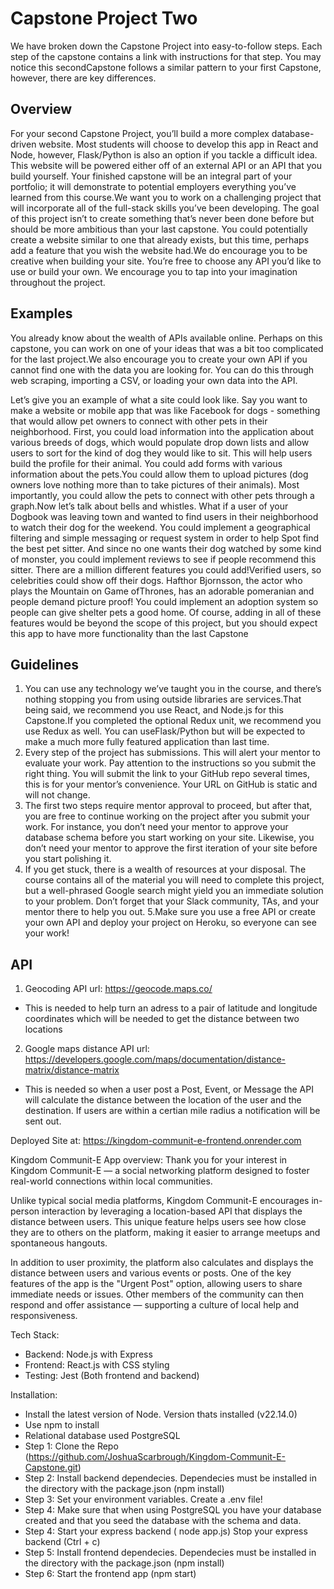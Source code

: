 # Capstone Project Two

We have broken down the Capstone Project into easy-to-follow steps. Each step of the capstone contains a link with instructions for that step. You may notice this secondCapstone follows a similar pattern to your first Capstone, however, there are key differences. 

## Overview
For your second Capstone Project, you’ll build a more complex database-driven website. Most students will choose to develop this app in React and Node, however, Flask/Python is also an option if you tackle a difficult idea. This website will be powered either off of an external API or an API that you build yourself. Your finished capstone will be an integral part of your portfolio; it will demonstrate to potential employers everything you’ve learned from this course.We want you to work on a challenging project that will incorporate all of the full-stack skills you’ve been developing. The goal of this project isn’t to create something that’s never been done before but should be more ambitious than your last capstone. You could potentially create a website similar to one that already exists, but this time, perhaps add a feature that you wish the website had.We do encourage you to be creative when building your site. You’re free to choose any API you’d like to use or build your own. We encourage you to tap into your imagination throughout the project.

## Examples
You already know about the wealth of APIs available online. Perhaps on this capstone, you can work on one of your ideas that was a bit too complicated for the last project.We also encourage you to create your own API if you cannot find one with the data you are looking for. You can do this through web scraping, importing a CSV, or loading your own data into the API.

Let’s give you an example of what a site could look like. Say you want to make a website or mobile app that was like Facebook for dogs - something that would allow pet owners to connect with other pets in their neighborhood. First, you could load information into the application about various breeds of dogs, which would populate drop down lists and allow users to sort for the kind of dog they would like to sit. This will help users build the profile for their animal. You could add forms with various information about the pets.You could allow them to upload pictures (dog owners love nothing more than to take pictures of their animals). Most importantly, you could allow the pets to connect with other pets through a graph.Now let’s talk about bells and whistles. What if a user of your Dogbook was leaving town and wanted to find users in their neighborhood to watch their dog for the weekend. You could implement a geographical filtering and simple messaging or request system in order to help Spot find the best pet sitter. And since no one wants their dog watched by some kind of monster, you could implement reviews to see if people recommend this sitter. There are a million different features you could add!Verified users, so celebrities could show off their dogs. Hafthor Bjornsson, the actor who plays the Mountain on Game ofThrones, has an adorable pomeranian and people demand picture proof! You could implement an adoption system so people can give shelter pets a good home. Of course, adding in all of these features would be beyond the scope of this project, but you should expect this app to have more functionality than the last Capstone

## Guidelines

1. You can use any technology we’ve taught you in the course, and there’s nothing stopping you from using outside libraries are services.That being said, we recommend you use React, and Node.js for this Capstone.If you completed the optional Redux unit, we recommend you use Redux as well. You can useFlask/Python but will be expected to make a much more fully featured application than last time.
2. Every step of the project has submissions. This will alert your mentor to evaluate your work. Pay attention to the instructions so you submit the right thing. You will submit the link to your GitHub repo several times, this is for your mentor’s convenience. Your URL on GitHub is static and will not change.
3. The first two steps require mentor approval to proceed, but after that, you are free to continue working on the project after you submit your work. For instance, you don’t need your mentor to approve your database schema before you start working on your site. Likewise, you don’t need your mentor to approve the first iteration of your site before you start polishing it.
4. If you get stuck, there is a wealth of resources at your disposal. The course contains all of the material you will need to complete this project, but a well-phrased Google search might yield you an immediate solution to your problem. Don’t forget that your Slack community, TAs, and your mentor there to help you out.
5.Make sure you use a free API or create your own API and deploy your project on Heroku, so everyone can see your work!

## API

1. Geocoding API url: https://geocode.maps.co/
- This is needed to help turn an adress to a pair of latitude and longitude coordinates which will be needed to get the distance between two locations

2. Google maps distance API url: https://developers.google.com/maps/documentation/distance-matrix/distance-matrix
- This is needed so when a user post a Post, Event, or Message the API will calculate the distance between the location of the user and the destination. If users are within a certian mile radius a notification will be sent out.

Deployed Site at: https://kingdom-communit-e-frontend.onrender.com

Kingdom Communit-E App overview: Thank you for your interest in Kingdom Communit-E — a social networking platform designed to foster real-world connections within local communities.

Unlike typical social media platforms, Kingdom Communit-E encourages in-person interaction by leveraging a location-based API that displays the distance between users. This unique feature helps users see how close they are to others on the platform, making it easier to arrange meetups and spontaneous hangouts.

In addition to user proximity, the platform also calculates and displays the distance between users and various events or posts. One of the key features of the app is the "Urgent Post" option, allowing users to share immediate needs or issues. Other members of the community can then respond and offer assistance — supporting a culture of local help and responsiveness.

Tech Stack: 
* Backend: Node.js with Express
* Frontend: React.js with CSS styling
* Testing: Jest (Both frontend and backend)

Installation: 
- Install the latest version of Node. Version thats installed (v22.14.0)
- Use npm to install
- Relational database used PostgreSQL
- Step 1: Clone the Repo (https://github.com/JoshuaScarbrough/Kingdom-Communit-E-Capstone.git)
- Step 2: Install backend dependecies. Dependecies must be installed in the directory with the package.json (npm install)
- Step 3: Set your environment variables. Create a .env file!
- Step 4: Make sure that when using PostgreSQL you have your database created and that you seed the database with the schema and data.
- Step 4: Start your express backend ( node app.js) Stop your express backend (Ctrl + c)
- Step 5: Install frontend dependecies. Dependecies must be installed in the directory with the package.json (npm install)
- Step 6: Start the frontend app (npm start)
